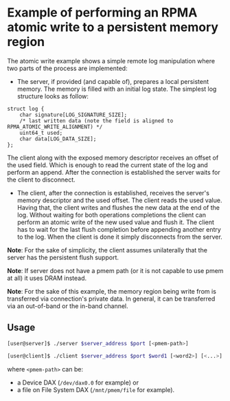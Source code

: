 Example of performing an RPMA atomic write to a persistent memory region
===

The atomic write example shows a simple remote log manipulation where two
parts of the process are implemented:
- The server, if provided (and capable of), prepares a local persistent memory.
The memory is filled with an initial log state. The simplest log structure
looks as follow:
```
struct log {
	char signature[LOG_SIGNATURE_SIZE];
	/* last written data (note the field is aligned to RPMA_ATOMIC_WRITE_ALIGNMENT) */
	uint64_t used;
	char data[LOG_DATA_SIZE];
};
```
The client along with the exposed memory descriptor receives an offset of
the used field. Which is enough to read the current state of the log and
perform an append. After the connection is established the server waits for
the client to disconnect.
- The client, after the connection is established, receives the server's
memory descriptor and the used offset. The client reads the used value.
Having that, the client writes and flushes the new data at the end of the log.
Without waiting for both operations completions the client can perform
an atomic write of the new used value and flush it. The client has to wait
for the last flush completion before appending another entry to the log.
When the client is done it simply disconnects from the server.

**Note**: For the sake of simplicity, the client assumes unilaterally that
the server has the persistent flush support.

**Note**: If server does not have a pmem path (or it is not
capable to use pmem at all) it uses DRAM instead.

**Note**: For the sake of this example, the memory region being write from is
transferred via connection's private data. In general, it can be transferred via
an out-of-band or the in-band channel.

## Usage

```bash
[user@server]$ ./server $server_address $port [<pmem-path>]
```

```bash
[user@client]$ ./client $server_address $port $word1 [<word2>] [<...>]
```

where `<pmem-path>` can be:
  - a Device DAX (`/dev/dax0.0` for example) or
  - a file on File System DAX (`/mnt/pmem/file` for example).
